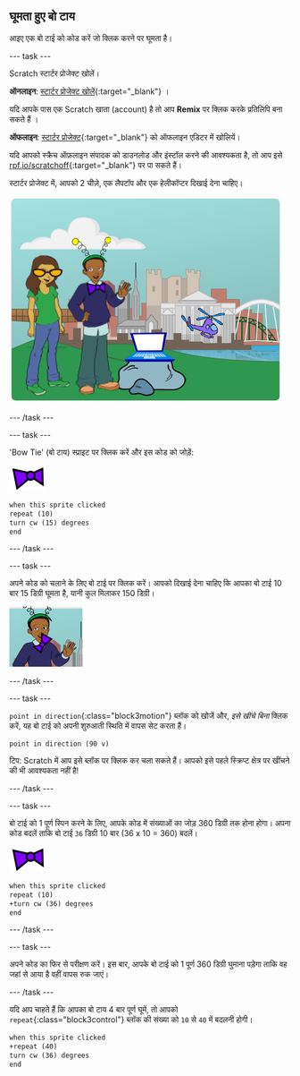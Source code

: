 ## घूमता हुए बो टाय

आइए एक बो टाई को कोड करें जो क्लिक करने पर घूमता है।

--- task ---

Scratch स्टार्टर प्रोजेक्ट खोलें।

**ऑनलाइन**: [स्टार्टर प्रोजेक्ट खोलें](http://rpf.io/tech-toys-on){:target="_blank"} ।

यदि आपके पास एक Scratch खाता (account) है तो आप **Remix** पर क्लिक करके प्रतिलिपि बना सकते हैं ।

**ऑफलाइन**: [स्टार्टर प्रोजेक्ट](http://rpf.io/p/hi-IN/tech-toys-go){:target="_blank"} को ऑफलाइन एडिटर में खोलियें।

यदि आपको स्क्रैच ऑफ़लाइन संपादक को डाउनलोड और इंस्टॉल करने की आवश्यकता है, तो आप इसे [rpf.io/scratchoff](http://rpf.io/scratchoff){:target="_blank"} पर पा सकते हैं।

स्टार्टर प्रोजेक्ट में, आपको 2 चीज़े, एक लैपटॉप और एक हेलीकॉप्टर दिखाई देना चाहिए।

![स्टार्टर प्रोजेक्ट](images/toys-starter.png)

--- /task ---

--- task ---

'Bow Tie' (बो टाय) स्प्राइट पर क्लिक करें और इस कोड को जोड़ें:

![बो टाय स्प्राइट](images/bowtie-sprite.png)

```blocks3
when this sprite clicked
repeat (10)
turn cw (15) degrees
end
```

--- /task ---


--- task ---

अपने कोड को चलाने के लिए बो टाई पर क्लिक करें। आपको दिखाई देना चाहिए कि आपका बो टाई 10 बार 15 डिग्री घूमता है, यानी कुल मिलाकर 150 डिग्री।

![बो टाय 150 डिग्री घूमता हैं](images/toys-bowtie-test.png)

--- /task ---

--- task ---

`point in direction`{:class="block3motion"} ब्लॉक को खोजें और, _इसे खींचे बिना_ क्लिक करें, यह बो टाई को अपनी शुरुआती स्थिति में वापस सेट करता हैं।

```blocks3
point in direction (90 v)
```

टिप: Scratch में आप इसे ब्लॉक पर क्लिक कर चला सकते हैं। आपको इसे पहले स्क्रिप्ट क्षेत्र पर खींचने की भी आवश्यकता नहीं है!

--- /task ---

--- task ---

बो टाई को 1 पूर्ण स्पिन करने के लिए, आपके कोड में संख्याओं का जोड़ 360 डिग्री तक होना होगा। अपना कोड बदलें ताकि बो टाई `36` डिग्री 10 बार (36 x 10 = 360) बदलें।

![बो टाय स्प्राइट](images/bowtie-sprite.png)

```blocks3
when this sprite clicked
repeat (10)
+turn cw (36) degrees
end
```

--- /task ---

--- task ---

अपने कोड का फिर से परीक्षण करें। इस बार, आपके बो टाई को 1 पूर्ण 360 डिग्री घुमाना पड़ेगा ताकि वह जहां से आया है वहीं वापस रुक जाएं।

--- /task ---

यदि आप चाहते हैं कि आपका बो टाय 4 बार पूर्ण घूमें, तो आपको `repeat`{:class="block3control"} ब्लॉक की संख्या को `10` से `40` में बदलनी होगी।

```blocks3
when this sprite clicked
+repeat (40)
turn cw (36) degrees
end
```
